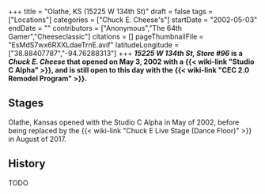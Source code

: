 +++
title = "Olathe, KS (15225 W 134th St)"
draft = false
tags = ["Locations"]
categories = ["Chuck E. Cheese's"]
startDate = "2002-05-03"
endDate = ""
contributors = ["Anonymous","The 64th Gamer","Cheeseclassic"]
citations = []
pageThumbnailFile = "EsMdS7wx6RXXLdaeTrnE.avif"
latitudeLongitude = ["38.88407787","-94.76288313"]
+++
***15225 W 134th St, Store #96* is a *Chuck E. Cheese* that opened on May 3, 2002 with a {{< wiki-link "Studio C Alpha" >}}, and is still open to this day with the {{< wiki-link "CEC 2.0 Remodel Program" >}}.**

## Stages

Olathe, Kansas opened with the Studio C Alpha in May of 2002, before being replaced by the {{< wiki-link "Chuck E Live Stage (Dance Floor)" >}} in August of 2017.

## History

TODO
